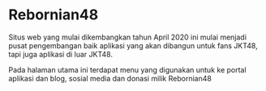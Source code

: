 # Rebornian48

Situs web yang mulai dikembangkan tahun April 2020 ini mulai menjadi pusat pengembangan baik aplikasi yang akan dibangun untuk fans JKT48, tapi juga aplikasi di luar JKT48.

Pada halaman utama ini terdapat menu yang digunakan untuk ke portal aplikasi dan blog, sosial media dan donasi milik Rebornian48
